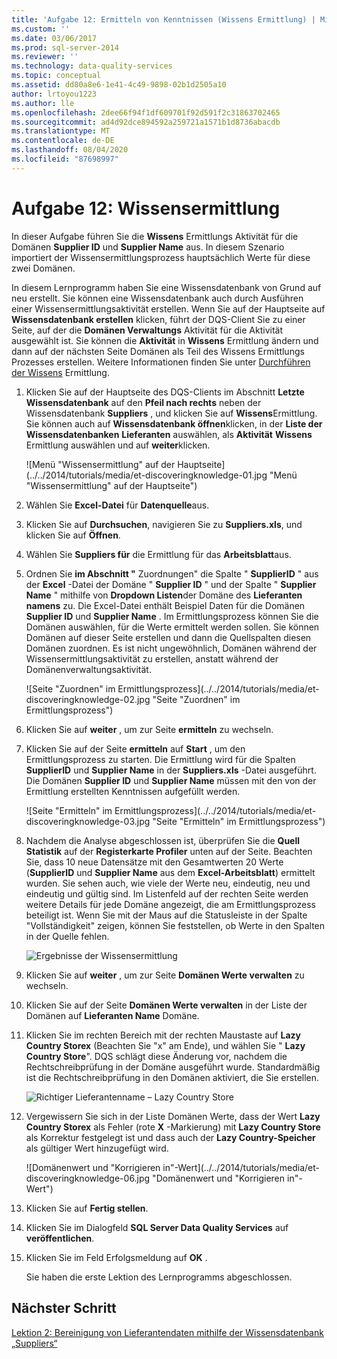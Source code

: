```yaml
---
title: 'Aufgabe 12: Ermitteln von Kenntnissen (Wissens Ermittlung) | Microsoft-Dokumentation'
ms.custom: ''
ms.date: 03/06/2017
ms.prod: sql-server-2014
ms.reviewer: ''
ms.technology: data-quality-services
ms.topic: conceptual
ms.assetid: dd80a8e6-1e41-4c49-9898-02b1d2505a10
author: lrtoyou1223
ms.author: lle
ms.openlocfilehash: 2dee66f94f1df609701f92d591f2c31863702465
ms.sourcegitcommit: ad4d92dce894592a259721a1571b1d8736abacdb
ms.translationtype: MT
ms.contentlocale: de-DE
ms.lasthandoff: 08/04/2020
ms.locfileid: "87698997"
---
```

# <a name="task-12-discovering-knowledge-knowledge-discovery"></a>Aufgabe 12: Wissensermittlung
  In dieser Aufgabe führen Sie die **Wissens** Ermittlungs Aktivität für die Domänen **Supplier ID** und **Supplier Name** aus. In diesem Szenario importiert der Wissensermittlungsprozess hauptsächlich Werte für diese zwei Domänen.  
  
 In diesem Lernprogramm haben Sie eine Wissensdatenbank von Grund auf neu erstellt. Sie können eine Wissensdatenbank auch durch Ausführen einer Wissensermittlungsaktivität erstellen. Wenn Sie auf der Hauptseite auf **Wissensdatenbank erstellen** klicken, führt der DQS-Client Sie zu einer Seite, auf der die **Domänen Verwaltungs** Aktivität für die Aktivität ausgewählt ist. Sie können die **Aktivität** in **Wissens** Ermittlung ändern und dann auf der nächsten Seite Domänen als Teil des Wissens Ermittlungs Prozesses erstellen. Weitere Informationen finden Sie unter [Durchführen der Wissens](https://msdn.microsoft.com/library/hh510398.aspx) Ermittlung.  
  
1.  Klicken Sie auf der Hauptseite des DQS-Clients im Abschnitt **Letzte Wissensdatenbank** auf den **Pfeil nach rechts** neben der Wissensdatenbank **Suppliers** , und klicken Sie auf **Wissens**Ermittlung. Sie können auch auf **Wissensdatenbank öffnen**klicken, in der **Liste der Wissensdatenbanken** **Lieferanten** auswählen, als **Aktivität** **Wissens** Ermittlung auswählen und auf **weiter**klicken.  
  
     ![Menü "Wissensermittlung" auf der Hauptseite](../../2014/tutorials/media/et-discoveringknowledge-01.jpg "Menü "Wissensermittlung" auf der Hauptseite")  
  
2.  Wählen Sie **Excel-Datei** für **Datenquelle**aus.  
  
3.  Klicken Sie auf **Durchsuchen**, navigieren Sie zu **Suppliers.xls**, und klicken Sie auf **Öffnen**.  
  
4.  Wählen Sie **Suppliers für** die Ermittlung für das **Arbeitsblatt**aus.  
  
5.  Ordnen Sie **im Abschnitt "** Zuordnungen" die Spalte " **SupplierID** " aus der **Excel** -Datei der Domäne " **Supplier ID** " und der Spalte " **Supplier Name** " mithilfe von **Dropdown Listen**der Domäne des **Lieferanten namens** zu. Die Excel-Datei enthält Beispiel Daten für die Domänen **Supplier ID** und **Supplier Name** . Im Ermittlungsprozess können Sie die Domänen auswählen, für die Werte ermittelt werden sollen. Sie können Domänen auf dieser Seite erstellen und dann die Quellspalten diesen Domänen zuordnen. Es ist nicht ungewöhnlich, Domänen während der Wissensermittlungsaktivität zu erstellen, anstatt während der Domänenverwaltungsaktivität.  
  
     ![Seite "Zuordnen" im Ermittlungsprozess](../../2014/tutorials/media/et-discoveringknowledge-02.jpg "Seite "Zuordnen" im Ermittlungsprozess")  
  
6.  Klicken Sie auf **weiter** , um zur Seite **ermitteln** zu wechseln.  
  
7.  Klicken Sie auf der Seite **ermitteln** auf **Start** , um den Ermittlungsprozess zu starten. Die Ermittlung wird für die Spalten **SupplierID** und **Supplier Name** in der **Suppliers.xls** -Datei ausgeführt. Die Domänen **Supplier ID** und **Supplier Name** müssen mit den von der Ermittlung erstellten Kenntnissen aufgefüllt werden.  
  
     ![Seite "Ermitteln" im Ermittlungsprozess](../../2014/tutorials/media/et-discoveringknowledge-03.jpg "Seite "Ermitteln" im Ermittlungsprozess")  
  
8.  Nachdem die Analyse abgeschlossen ist, überprüfen Sie die **Quell Statistik** auf der **Registerkarte Profiler** unten auf der Seite. Beachten Sie, dass 10 neue Datensätze mit den Gesamtwerten 20 Werte (**SupplierID** und **Supplier Name** aus dem **Excel-Arbeitsblatt**) ermittelt wurden. Sie sehen auch, wie viele der Werte neu, eindeutig, neu und eindeutig und gültig sind. Im Listenfeld auf der rechten Seite werden weitere Details für jede Domäne angezeigt, die am Ermittlungsprozess beteiligt ist. Wenn Sie mit der Maus auf die Statusleiste in der Spalte "Vollständigkeit" zeigen, können Sie feststellen, ob Werte in den Spalten in der Quelle fehlen.  
  
     ![Ergebnisse der Wissensermittlung](../../2014/tutorials/media/et-discoveringknowledge-04.jpg "Ergebnisse der Wissensermittlung")  
  
9. Klicken Sie auf **weiter** , um zur Seite **Domänen Werte verwalten** zu wechseln.  
  
10. Klicken Sie auf der Seite **Domänen Werte verwalten** in der Liste der Domänen auf **Lieferanten Name** Domäne.  
  
11. Klicken Sie im rechten Bereich mit der rechten Maustaste auf **Lazy Country Storex** (Beachten Sie "x" am Ende), und wählen Sie " **Lazy Country Store**". DQS schlägt diese Änderung vor, nachdem die Rechtschreibprüfung in der Domäne ausgeführt wurde. Standardmäßig ist die Rechtschreibprüfung in den Domänen aktiviert, die Sie erstellen.  
  
     ![Richtiger Lieferantenname – Lazy Country Store](../../2014/tutorials/media/et-discoveringknowledge-05.jpg "Richtiger Lieferantenname – Lazy Country Store")  
  
12. Vergewissern Sie sich in der Liste Domänen Werte, dass der Wert **Lazy Country Storex** als Fehler (rote **X** -Markierung) mit **Lazy Country Store** als Korrektur festgelegt ist und dass auch der **Lazy Country-Speicher** als gültiger Wert hinzugefügt wird.  
  
     ![Domänenwert und "Korrigieren in"-Wert](../../2014/tutorials/media/et-discoveringknowledge-06.jpg "Domänenwert und "Korrigieren in"-Wert")  
  
13. Klicken Sie auf **Fertig stellen**.  
  
14. Klicken Sie im Dialogfeld **SQL Server Data Quality Services** auf **veröffentlichen**.  
  
15. Klicken Sie im Feld Erfolgsmeldung auf **OK** .  
  
     Sie haben die erste Lektion des Lernprogramms abgeschlossen.  
  
## <a name="next-step"></a>Nächster Schritt  
 [Lektion 2: Bereinigung von Lieferantendaten mithilfe der Wissensdatenbank „Suppliers“](../../2014/tutorials/lesson-2-cleansing-supplier-data-using-the-suppliers-knowledge-base.md)  
  
  
